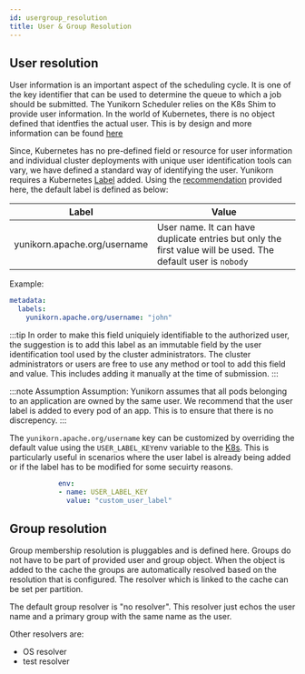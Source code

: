 ```yaml
---
id: usergroup_resolution
title: User & Group Resolution
---
```


<!--
Licensed to the Apache Software Foundation (ASF) under one
or more contributor license agreements.  See the NOTICE file
distributed with this work for additional information
regarding copyright ownership.  The ASF licenses this file
to you under the Apache License, Version 2.0 (the
"License"); you may not use this file except in compliance
with the License.  You may obtain a copy of the License at

  http://www.apache.org/licenses/LICENSE-2.0

Unless required by applicable law or agreed to in writing,
software distributed under the License is distributed on an
"AS IS" BASIS, WITHOUT WARRANTIES OR CONDITIONS OF ANY
KIND, either express or implied.  See the License for the
specific language governing permissions and limitations
under the License.
-->

## User resolution

User information is an important aspect of the scheduling cycle. It is one of the key identifier that can be used to determine the queue to which a job should be submitted. The Yunikorn Scheduler relies on the K8s Shim to provide user information. In the world of Kubernetes, there is no object defined that identfies the actual user. This is by design and more information can be found [here](https://kubernetes.io/docs/reference/access-authn-authz/authentication/#users-in-kubernetes)

Since, Kubernetes has no pre-defined field or resource for user information and individual cluster deployments with unique user identification tools can vary, we have defined a standard way of identifying the user. Yunikorn requires a Kubernetes [Label](https://kubernetes.io/docs/concepts/overview/working-with-objects/labels/) added. Using the [recommendation](https://kubernetes.io/docs/concepts/overview/working-with-objects/common-labels/) provided here, the default label is defined as below:

| Label                                          | Value |
|----------------------------------------------- |---------------------	|
| yunikorn.apache.org/username 	                 | User name. It can have duplicate entries but only the first value will be used. The default user is `nobody` |

Example:
```yaml
metadata:
  labels:
    yunikorn.apache.org/username: "john"
```
:::tip 
In order to make this field uniquiely identifiable to the authorized user, the suggestion is to add this label as an immutable field by the user identification tool used by the cluster administrators. The cluster administrators or users are free to use any method or tool to add this field and value. This includes adding it manually at the time of submission. 
:::

:::note Assumption 
Assumption:
  Yunikorn assumes that all pods belonging to an application are owned by the same user. We recommend that the user label is added to every pod of an app. This is to ensure that there is no discrepency. 
:::

The `yunikorn.apache.org/username` key can be customized by overriding the default value using the `USER_LABEL_KEY`env variable to the [K8s](https://github.com/apache/incubator-yunikorn-release/blob/master/helm-charts/yunikorn/templates/deployment.yaml). This is particularly useful in scenarios where the user label is already being added or if the label has to be modified for some secuirty reasons. 

```yaml          
            env:
            - name: USER_LABEL_KEY
              value: "custom_user_label"
```

## Group resolution

Group membership resolution is pluggables and is defined here. Groups do not have to be part of provided user and group object. When the object is added to the cache the groups are automatically resolved based on the resolution that is configured.
The resolver which is linked to the cache can be set per partition.

The default group resolver is "no resolver".
This resolver just echos the user name and a primary group with the same name as the user.

Other resolvers are:
* OS resolver
* test resolver

